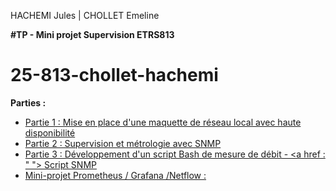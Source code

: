 HACHEMI Jules | CHOLLET Emeline 

**#TP - Mini projet Supervision ETRS813**

# 25-813-chollet-hachemi

**Parties :** 
- <a href="https://github.com/cyrillignac/25-813-chollet-hachemi/blob/main/Partie%20I%20:%20Mise%20en%20place%20d'une%20maquette%20de%20réseau%20local%20avec%20haute%20disponibilité.md"> Partie 1 : Mise en place d'une maquette de réseau local avec haute disponibilité </a>
- <a href="https://github.com/cyrillignac/25-813-chollet-hachemi/blob/main/Partie%20II%20%3A%20Supervision%20et%20m%C3%A9trologie%20avec%20SNMP.md"> Partie 2 : Supervision et métrologie avec SNMP 
- <a href="https://github.com/cyrillignac/25-813-chollet-hachemi/blob/main/Partie%20III%20%3A%20Script%20bash%20de%20mesure%20de%20d%C3%A9bit%20en%20SNMP.md"> Partie 3 : Développement d'un script Bash de mesure de débit
        - <a href : " "> Script SNMP 
- Mini-projet Prometheus / Grafana /Netflow :

